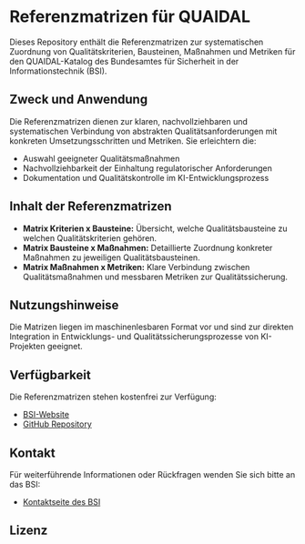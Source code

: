 # Referenzmatrizen für QUAIDAL

Dieses Repository enthält die Referenzmatrizen zur systematischen Zuordnung von Qualitätskriterien, Bausteinen, Maßnahmen und Metriken für den QUAIDAL-Katalog des Bundesamtes für Sicherheit in der Informationstechnik (BSI).

## Zweck und Anwendung

Die Referenzmatrizen dienen zur klaren, nachvollziehbaren und systematischen Verbindung von abstrakten Qualitätsanforderungen mit konkreten Umsetzungsschritten und Metriken. Sie erleichtern die:

- Auswahl geeigneter Qualitätsmaßnahmen
- Nachvollziehbarkeit der Einhaltung regulatorischer Anforderungen
- Dokumentation und Qualitätskontrolle im KI-Entwicklungsprozess

## Inhalt der Referenzmatrizen

- **Matrix Kriterien x Bausteine:** Übersicht, welche Qualitätsbausteine zu welchen Qualitätskriterien gehören.
- **Matrix Bausteine x Maßnahmen:** Detaillierte Zuordnung konkreter Maßnahmen zu jeweiligen Qualitätsbausteinen.
- **Matrix Maßnahmen x Metriken:** Klare Verbindung zwischen Qualitätsmaßnahmen und messbaren Metriken zur Qualitätssicherung.

## Nutzungshinweise

Die Matrizen liegen im maschinenlesbaren Format vor und sind zur direkten Integration in Entwicklungs- und Qualitätssicherungsprozesse von KI-Projekten geeignet.

## Verfügbarkeit

Die Referenzmatrizen stehen kostenfrei zur Verfügung:

- [BSI-Website](https://www.bsi.bund.de)
- [GitHub Repository](9999_Images/#)

## Kontakt

Für weiterführende Informationen oder Rückfragen wenden Sie sich bitte an das BSI:

- [Kontaktseite des BSI](https://www.bsi.bund.de)

## Lizenz
